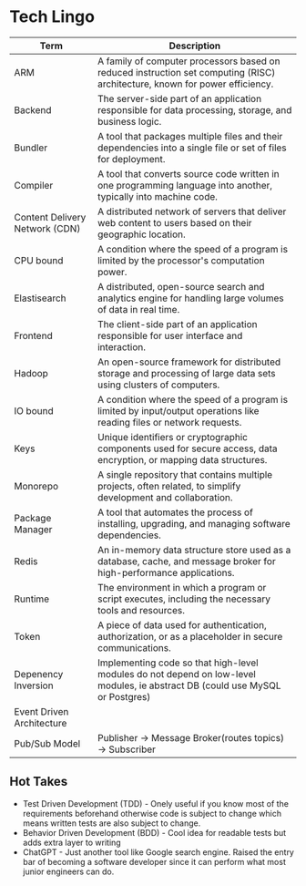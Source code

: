 # Tech Lingo

| Term                           | Description                                                                                                                   |
| ------------------------------ | ----------------------------------------------------------------------------------------------------------------------------- |
| ARM                            | A family of computer processors based on reduced instruction set computing (RISC) architecture, known for power efficiency.   |
| Backend                        | The server-side part of an application responsible for data processing, storage, and business logic.                          |
| Bundler                        | A tool that packages multiple files and their dependencies into a single file or set of files for deployment.                 |
| Compiler                       | A tool that converts source code written in one programming language into another, typically into machine code.               |
| Content Delivery Network (CDN) | A distributed network of servers that deliver web content to users based on their geographic location.                        |
| CPU bound                      | A condition where the speed of a program is limited by the processor's computation power.                                     |
| Elastisearch                   | A distributed, open-source search and analytics engine for handling large volumes of data in real time.                       |
| Frontend                       | The client-side part of an application responsible for user interface and interaction.                                        |
| Hadoop                         | An open-source framework for distributed storage and processing of large data sets using clusters of computers.               |
| IO bound                       | A condition where the speed of a program is limited by input/output operations like reading files or network requests.        |
| Keys                           | Unique identifiers or cryptographic components used for secure access, data encryption, or mapping data structures.           |
| Monorepo                       | A single repository that contains multiple projects, often related, to simplify development and collaboration.                |
| Package Manager                | A tool that automates the process of installing, upgrading, and managing software dependencies.                               |
| Redis                          | An in-memory data structure store used as a database, cache, and message broker for high-performance applications.            |
| Runtime                        | The environment in which a program or script executes, including the necessary tools and resources.                           |
| Token                          | A piece of data used for authentication, authorization, or as a placeholder in secure communications.                         |
| Depenency Inversion            | Implementing code so that high-level modules do not depend on low-level modules, ie abstract DB (could use MySQL or Postgres) |
| Event Driven Architecture      |                                                                                                                               |
| Pub/Sub Model                  | Publisher -> Message Broker(routes topics) -> Subscriber                                                                      |

## Hot Takes

- Test Driven Development (TDD) - Onely useful if you know most of the requirements beforehand otherwise code is subject to change which means written tests are also subject to change.
- Behavior Driven Development (BDD) - Cool idea for readable tests but adds extra layer to writing
- ChatGPT - Just another tool like Google search engine. Raised the entry bar of becoming a software developer since it can perform what most junior engineers can do.
